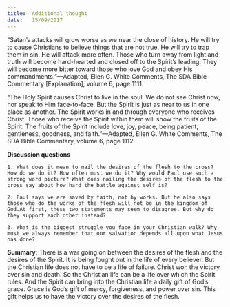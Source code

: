 ```yaml
---
title:  Additional thought
date:   15/09/2017
---
```


“Satan’s attacks will grow worse as we near the close of history. He will try to cause Christians to believe things that are not true. He will try to trap them in sin. He will attack more often. Those who turn away from light and truth will become hard-hearted and closed off to the Spirit’s leading. They will become more bitter toward those who love God and obey His commandments.”—Adapted, Ellen G. White Comments, The SDA Bible Commentary [Explanation], volume 6, page 1111.

“The Holy Spirit causes Christ to live in the soul. We do not see Christ now, nor speak to Him face-to-face. But the Spirit is just as near to us in one place as another. The Spirit works in and through everyone who receives Christ. Those who receive the Spirit within them will show the fruits of the Spirit. The fruits of the Spirit include love, joy, peace, being patient, gentleness, goodness, and faith.”—Adapted, Ellen G. White Comments, The SDA Bible Commentary, volume 6, page 1112.

**Discussion questions**

`1. What does it mean to nail the desires of the flesh to the cross? How do we do it? How often must we do it? Why would Paul use such a strong word picture? What does nailing the desires of the flesh to the cross say about how hard the battle against self is?`

`2. Paul says we are saved by faith, not by works. But he also says those who do the works of the flesh will not be in the kingdom of God.At first, these two statements may seem to disagree. But why do they support each other instead?`

`3. What is the biggest struggle you face in your Christian walk? Why must we always remember that our salvation depends all upon what Jesus has done?`

**Summary**: There is a war going on between the desires of the flesh and the desires of the Spirit. It is being fought out in the life of every believer. But the Christian life does not have to be a life of failure. Christ won the victory over sin and death. So the Christian life can be a life over which the Spirit rules. And the Spirit can bring into the Christian life a daily gift of God’s grace. Grace is God’s gift of mercy, forgiveness, and power over sin. This gift helps us to have the victory over the desires of the flesh.